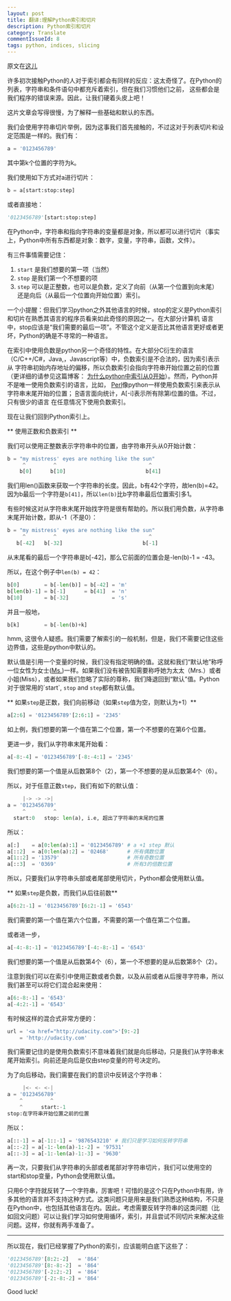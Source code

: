 ```yaml
---
layout: post
title: 翻译:理解Python索引和切片
description: Python索引和切片
category: Translate
commentIssueId: 8
tags: python, indices, slicing
---
```


原文在[这儿](http://forums.udacity.com/questions/2017002/python-101-unit-1-understanding-indices-and-slicing)

许多初次接触Python的人对于索引都会有同样的反应：这太奇怪了。在Python的列表，字符串和条件语句中都充斥着索引，但在我们习惯他们之前，
这些都会是我们程序的错误来源。因此，让我们硬着头皮上吧！

这片文章会写得很慢，为了解释一些基础和默认的东西。

我们会使用字符串切片举例，因为这事我们首先接触的，不过这对于列表切片和设定范围是一样的。我们有：

``` python
a = '0123456789'
```

其中第k个位置的字符为k。

我们使用如下方式对a进行切片：

``` python
b = a[start:stop:step]
```

或者直接地：

``` python
'0123456789'[start:stop:step]
```

在Python中，字符串和指向字符串的变量都是对象，所以都可以进行切片（事实上，Python中所有东西都是对象：数字，变量，字符串，函数，文件）。

有三件事情需要记住：

1. `start` 是我们想要的第一项（当然）
2. `stop` 是我们第一个不想要的项
3. `step` 可以是正整数，也可以是负数，定义了向前（从第一个位置到向末尾）还是向后（从最后一个位置向开始位置）索引。

一个小提醒：但我们学习python之外其他语言的时候，stop的定义是Python索引和切片在熟悉其语言的程序员看来如此奇怪的原因之一。在大部分计算机
语言中，stop应该是“我们需要的最后一项”。不管这个定义是否比其他语言更好或者更坏，Python的确是不寻常的一种语言。

在索引中使用负数是python另一个奇怪的特性。在大部分C衍生的语言（C/C++/C#，Java,，Javascript等）中，负数索引是不合法的，因为索引表示从
字符串初始内存地址的偏移，所以负数索引会指向字符串开始位置之前的位置（更详细的请参见这篇博客：
[为什么python中索引从0开始](http://blog.daozhang.info/Why-does-indexing-begin-at-0/)）。然而，Python并不是唯一使用负数索引的语言，比如，
[Perl](http://www.tutorialspoint.com/perl/perl_arrays.htm)像python一样使用负数索引来表示从字符串末尾开始的位置；
[R](http://www.r-tutor.com/r-introduction/vector/vector-index)语言面向统计，A[-i]表示所有除第i位置的值。不过，只有很少的语言
在任意情况下使用负数索引。

现在让我们回到Python索引上。

** 使用正数和负数索引 **

我们可以使用正整数表示字符串中的位置，由字符串开头从0开始计数：

``` python
b = "my mistress' eyes are nothing like the sun"
     ^         ^                              ^
    b[0]      b[10]                          b[41]
```

我们用len()函数来获取一个字符串的长度。因此，b有42个字符，故len(b)=42。因为b最后一个字符是`b[41]`，所以`len(b)`比b字符串最后位置索引多1。

有些时候这对从字符串末尾开始找字符是很有帮助的。所以我们用负数，从字符串末尾开始计数，即从-1（不是0）：

``` python
b = "my mistress' eyes are nothing like the sun"
     ^         ^                              ^
   b[-42]   b[-32]                          b[-1]
```

从末尾看的最后一个字符串是b[-42]，那么它前面的位置会是-len(b)-1 = -43。

所以，在这个例子中`len(b) = 42`：

``` python
b[0]        = b[-len(b)] = b[-42] = 'm'
b[len(b)-1] = b[-1]      = b[41]  = 'n'
b[10]       = b[-32]              = 's'
```

并且一般地，

``` python
b[k]        = b[-len(b)+k]
```

hmm, 这很令人疑惑。我们需要了解索引的一般机制，但是，我们不需要记住这些边界值，这些是python中默认的。

默认值是引用一个变量的时候，我们没有指定明确的值。这就和我们“默认地”称呼一位女性为女士([Ms.](http://en.wikipedia.org/wiki/Ms.))一样。如果我们没有被告知需要称呼她为太太（Mrs.）或者小姐(Miss），或者如果我们忽略了实际的尊称，我们降退回到“默认”值。Python对于很常用的`start`, `stop` and `step`都有默认值。

** 如果`step`是正数，我们向前移动（如果`step`值为空，则默认为+1）**

``` python
a[2:6] = '0123456789'[2:6:1] = '2345'
```

如上例，我们想要的第一个值在第二个位置，第一个不想要的在第6个位置。

更进一步，我们从字符串末尾开始看：

``` python
a[-8:-4] = '0123456789'[-8:-4:1] = '2345'
```

我们想要的第一个值是从后数第8个（2），第一个不想要的是从后数第4个（6）。

所以，对于任意正数`step`，我们有如下的默认值：
``` python
     |-> -> ->|
a = '0123456789'
     ^         ^
  start:0   stop: len(a), i.e, 超出了字符串的末尾的位置
```

所以：

``` python
a[:]    = a[0:len(a):1] = '0123456789' # a +1 step 默认
a[::2]  = a[0:len(a):2] = '02468'      # 所有偶数位置
a[1::2] = '13579'                      # 所有奇数位置
a[::3]  = '0369'                       # 所有3的倍数位置
```

所以，只要我们从字符串头部或者尾部使用切片，Python都会使用默认值。

** 如果`step`是负数，而我们从后往前数**

``` python
a[6:2:-1] = '0123456789'[6:2:-1] = '6543'
```

我们需要的第一个值在第六个位置，不需要的第一个值在第二个位置。

或者进一步，

``` python
a[-4:-8:-1] = '0123456789'[-4:-8:-1] = '6543'
```

我们想要的第一个值是从后数第4个（6），第一个不想要的是从后数第8个（2）。

注意到我们可以在索引中使用正数或者负数，以及从前或者从后搜寻字符串，所以我们甚至可以将它们混合起来使用：

``` python
a[6:-8:-1] = '6543'
a[-4:2:-1] = '6543'
```

有时候这样的混合式非常方便的：

``` python
url = '<a href="http://udacity.com">'[9:-2]
    = 'http://udacity.com'
```

我们需要记住的是使用负数索引不意味着我们就是向后移动，只是我们从字符串末尾开始索引。向前还是向后是仅由step变量的符号决定的。

为了向后移动，我们需要在我们的意识中反转这个字符串：

``` python
     |<- <- <-|
a = '0123456789'
    ^         ^
    ^      start:-1
stop:在字符串开始位置之前的位置
```

所以：

``` python
a[::-1] = a[-1::-1] = '9876543210' # 我们只是学习如何反转字符串
a[::-2] = a[-1:-len(a)-1:-2] = '97531'
a[::-3] = a[-1:-len(a)-1:-3] = '9630'
```

再一次，只要我们从字符串的头部或者尾部对字符串切片，我们可以使用空的start和stop变量，Python会使用默认值。

只用6个字符就反转了一个字符串，厉害吧！可惜的是这个只在Python中有用，许多其他的语言并不支持这种方式。这类问题只是用来是我们熟悉这种结构，不只是在Python中，也包括其他语言在内。因此，考虑需要反转字符串的这类问题（比如回文问题）可以让我们学习如何使用循环，索引，并且尝试不同切片来解决这些问题。这样，你就有两手准备了。

---
所以现在，我们已经掌握了Python的索引，应该能明白底下这些了：

``` python
'0123456789'[8:2:-2]   = '864'
'0123456789'[8:-8:-2]  = '864'
'0123456789'[-2:2:-2]  = '864'
'0123456789'[-2:-8:-2] = '864'
```

Good luck!
